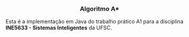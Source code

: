 ### <p style="text-align: center">Algoritmo A*

Esta é a implementação em Java do trabalho prático A1 para a disciplina **INE5633 - Sistemas Inteligentes** da UFSC.

<!-- > If you want to customize the folder structure, open `.vscode/settings.json` and update the related settings there. -->
